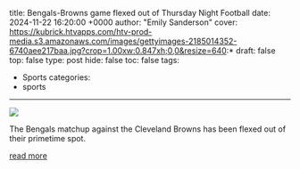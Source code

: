 title: Bengals-Browns game flexed out of Thursday Night Football
date: 2024-11-22 16:20:00 +0000
author: "Emily Sanderson"
cover: https://kubrick.htvapps.com/htv-prod-media.s3.amazonaws.com/images/gettyimages-2185014352-6740aee217baa.jpg?crop=1.00xw:0.847xh;0,0&resize=640:*
draft: false
top: false
type: post
hide: false
toc: false
tags:
  - Sports
categories:
  - sports
---

![](https://kubrick.htvapps.com/htv-prod-media.s3.amazonaws.com/images/gettyimages-2185014352-6740aee217baa.jpg?crop=1.00xw:0.847xh;0,0&resize=640:*)

The Bengals matchup against the Cleveland Browns has been flexed out of their primetime spot.

[read more](https://www.wlwt.com/article/bengals-browns-game-flexed-out-of-thursday-night-football/62988860)
